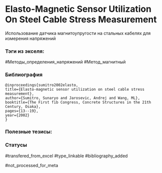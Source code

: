# Elasto-Magnetic Sensor Utilization On Steel Cable Stress Measurement

Использование датчика магнитоупругости на стальных кабелях для измерения напряжений

### Тэги из экселя:
#Методы_определения_напряжений 
#Метод_магнитный 

### Библиография
```
@inproceedings{sumitro2002elasto,
title={Elasto-magnetic sensor utilization on steel cable stress measurement},
author={Sumitro, Sunaryo and Jarosevic, Andrej and Wang, ML},
booktitle={The First fib Congress, Concrete Structures in the 21th Century, Osaka},
pages={13--19},
year={2002}
}
```

### Полезные тезисы:

### Статусы
#transfered_from_excel 
#type_linkable 
#bibliography_added

#not_processed_for_meta
